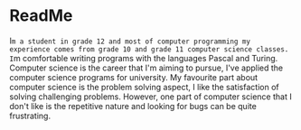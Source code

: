 # ReadMe

I`m a student in grade 12 and most of computer programming my experience comes from grade 10 and grade 11 computer science classes. I`m comfortable writing programs with the languages Pascal and Turing. Computer science is the career that I'm aiming to pursue, I've applied the computer science programs for university. My favourite part about computer science is the problem solving aspect, I like the satisfaction of solving challenging problems. However, one part of computer science that I don't like is the repetitive nature and looking for bugs can be quite frustrating.  
